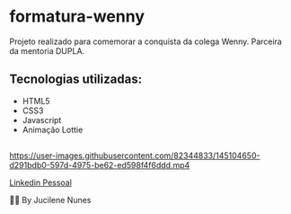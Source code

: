 # formatura-wenny
Projeto realizado para comemorar a conquista da colega Wenny. Parceira da mentoria DUPLA.

## Tecnologias utilizadas:
- HTML5 <br />
- CSS3 <br />
- Javascript <br />
- Animação Lottie

##


https://user-images.githubusercontent.com/82344833/145104650-d291bdb0-597d-4975-be62-ed598f4f6ddd.mp4




[Linkedin Pessoal](linkedin.com/in/jucilene-nunes-485650212)

👩‍💻 By Jucilene Nunes

